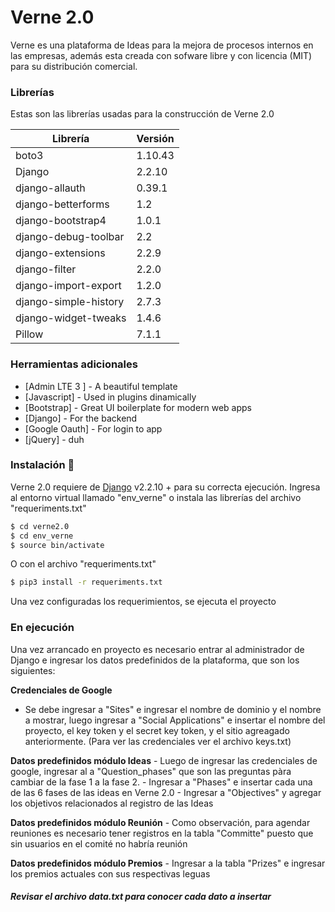 # Verne 2.0
Verne es una plataforma de Ideas para la mejora de procesos internos en las empresas, además esta creada con sofware libre y con licencia (MIT) para su distribución comercial.


### Librerías
Estas son las librerías usadas para la construcción de Verne 2.0

| Librería | Versión |
| ------ | ------ |
| boto3 | 1.10.43 |
| Django | 2.2.10 |
| django-allauth | 0.39.1 |
| django-betterforms | 1.2 |
| django-bootstrap4 | 1.0.1 |
| django-debug-toolbar | 2.2 |
| django-extensions | 2.2.9 |
| django-filter | 2.2.0 |
| django-import-export | 1.2.0 |
| django-simple-history | 2.7.3 |
| django-widget-tweaks | 1.4.6 |
| Pillow | 7.1.1 |

### Herramientas adicionales
* [Admin LTE 3 ] - A beautiful template 
* [Javascript] - Used in plugins dinamically
* [Bootstrap] - Great UI boilerplate for modern web apps
* [Django] - For the backend
* [Google Oauth] - For login to app
* [jQuery] - duh

### Instalación 🚀

Verne 2.0 requiere de  [Django](https://docs.djangoproject.com/en/2.2/releases/2.2.8/) v2.2.10 + para su correcta ejecución.
Ingresa al entorno virtual llamado "env_verne" o instala las librerías del archivo "requeriments.txt"

```sh
$ cd verne2.0
$ cd env_verne
$ source bin/activate
```

O con el archivo "requeriments.txt"

```sh
$ pip3 install -r requeriments.txt
```
Una vez configuradas los requerimientos, se ejecuta el proyecto


### En ejecución

Una vez arrancado en proyecto es necesario entrar al administrador de Django e ingresar los datos predefinidos de la plataforma, que son los siguientes: 

**Credenciales de Google** 
  - Se debe ingresar a "Sites" e ingresar el nombre de dominio y el nombre a mostrar, luego ingresar a "Social Applications" e insertar el nombre del proyecto, el key token y el secret key token, y el sitio agreagado anteriormente. (Para ver las credenciales ver el archivo keys.txt)

**Datos predefinidos módulo Ideas**
    - Luego de ingresar las credenciales de google, ingresar al a "Question_phases" que son las preguntas pàra cambiar de la fase 1 a la fase 2.
    - Ingresar a "Phases" e insertar cada una de las 6 fases de las ideas en Verne 2.0 
    - Ingresar a "Objectives" y agregar los objetivos relacionados al registro de las Ideas

**Datos predefinidos módulo Reunión**
    - Como observación, para agendar reuniones es necesario tener registros en la tabla "Committe" puesto que sin usuarios en el comité no habría reunión

**Datos predefinidos módulo Premios**
    - Ingresar a la tabla "Prizes" e ingresar los premios actuales con sus respectivas leguas

  ##### Revisar el archivo data.txt para conocer cada dato a insertar
